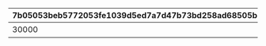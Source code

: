 |7b05053beb5772053fe1039d5ed7a7d47b73bd258ad68505b197964affe695ad|780d56395b6a45a00cfcb31cfa90f214a3e509c15a5c4de73df3e688b6722095|ebe23c29475cf7fbefd440365aed9af26b1531af28dca57c0142b2904d6c2b0a|e70e37b89da84bd68fa0f27c94d53bda943cd074afac5c65e5834d44809fc66b|2e8e119d08a8085deb1c2d1fdbcc9409072a1f0e6bd718dd818494348b75095c|15cbd067da23034ce5bc3d9c4a7bcb6b9b3bcc94493c4a078745c29ba1b41144|aab134639de94d47b1989e7a39ce22f8046a1747db956d991a9d81364b3e76cf|34c9240788adab5eeabfd2a983956a1b4c3a4c0cb363211903d99cc760b98049|dfd818124785ef5bd79c257bd721c2f38a162907a72ba5951be0f015ea60ae3f|56bf5535f4c7d77a39f72a685b362a12a07a3bebdef3b8d278582e4402abe700|ae3b14626a82a29d3f4d656630600ba1883aa434d26a21b63b338f525be560b1|78e73fbb66d10a06e9198a1d2777ce376377a31be95017eebfffbfef41542045|28569a63eaaee48bdeab8ea3391b35a546da4330427d514176b12fec9fc3d026|b318ab3cfe01e21d2ac10b29fb9e2868572431bbf8e94d07c42c67a0decd82f6|66513fb4b5bea35bc8c8d5818a02da3e60c780bea5e998bc32e762abdc388e8a|a58dfe5b2d3a747bca8c56b6f882951b35cd2798bbe02f0714e6abc00153429f|baa0255e7b5d344dfa283c68f3cc2aabb4066ecbb6017bc137b307d500bc318c|a6e5604147fdfb1b81d25e38ad15efe8b3b1db7aff8d17cb0ef782c10ef8f85c|
| --- | --- | --- | --- | --- | --- | --- | --- | --- | --- | --- | --- | --- | --- | --- | --- | --- | --- |
|30000|1|0|0|0|1405|0|0|7|1|0|0|0|0|0|0|クウカ大回転で合計30000m飛ばそう|0|